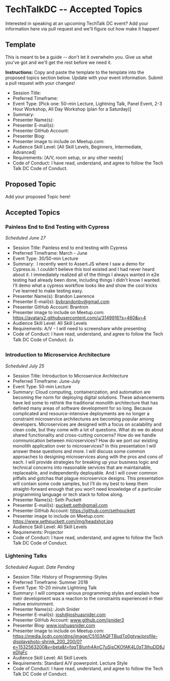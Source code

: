 # TechTalkDC -- Accepted Topics
Interested in speaking at an upcoming TechTalk DC event? Add your information here via pull request and we'll figure out how make it happen!

## Template
This is meant to be a guide -- don't let it overwhelm you. Give us what you've got and we'll get the rest before we need it.

**Instructions:** Copy and paste the template to the template into the proposed topics section below. Update with your event information. Submit a pull request with your changes!

* Session Title:
* Preferred Timeframe:
* Event Type: [Pick one: 50-min Lecture, Lightning Talk, Panel Event, 2-3 Hour Workshop, All Day Workshop (plan for a Saturday)]
* Summary:
* Presenter Name(s):
* Presenter E-mail(s):
* Presenter GitHub Account:
* Presenter Blog:
* Presenter image to include on Meetup.com:
* Audience Skill Level: [All Skill Levels, Beginners, Intermediate, Advanced]
* Requirements: [A/V, room setup, or any other needs]
* Code of Conduct: I have read, understand, and agree to follow the Tech Talk DC Code of Conduct.

## Proposed Topic

Add your proposed Topic here!

## Accepted Topics

### Painless End to End Testing with Cypress
*Scheduled June 27*

* Session Title: Painless end to end testing with Cypress
* Preferred Timeframe: March - June
* Event Type: 30/50-min Lecture
* Summary:   I recently went to Assert.JS where I saw a demo for Cypress.io. I couldn’t believe this tool existed and I had never heard about it. I immediately realized all of the things I always wanted in e2e testing had already been done, including things I didn’t know I wanted. I’ll demo what a cypress workflow looks like and show the cool tricks I’ve learned to make testing easy.
* Presenter Name(s): Brandon Lawrence
* Presenter E-mail(s): bvbrandonbv@gmail.com
* Presenter GitHub Account: Brantron
* Presenter image to include on Meetup.com: https://avatars2.githubusercontent.com/u/3149916?s=460&v=4
* Audience Skill Level: All Skill Levels
* Requirements: A/V -  I will need to screenshare while presenting
* Code of Conduct: I have read, understand, and agree to follow the Tech Talk DC Code of Conduct. 👍

### Introduction to Microservice Architecture
*Scheduled July 25*

* Session Title: Introduction to Microservice Architecture
* Preferred Timeframe: June-July
* Event Type: 50-min Lecture
* Summary: Cloud computing, containerization, and automation are becoming the norm for deploying digital solutions. These advancements have led some to rethink the traditional monolith architecture that has defined many areas of software development for so long. Because complicated and resource-intensive deployments are no longer a constraint microservice architectures are becoming popular among developers. Microservices are designed with a focus on scalability and clean code, but they come with a lot of questions. What do we do about shared functionality and cross-cutting concerns? How do we handle communication between microservices? How do we port our existing monolith application over to microservices? In this presentation I will answer these questions and more. I will discuss some common approaches to designing microservices along with the pros and cons of each. I will provide strategies for breaking up your business logic and technical concerns into reasonable services that are maintainable, replaceable, and independently deployable. And I will cover common pitfalls and gotchas that plague microservice designs. This presentation will contain some code samples, but I’ll do my best to keep them straight-forward enough that you won’t need knowledge of a particular programming language or tech stack to follow along.
* Presenter Name(s): Seth Puckett
* Presenter E-mail(s): puckett.seth@gmail.com
* Presenter GitHub Account: https://github.com/sethpuckett
* Presenter image to include on Meetup.com: https://www.sethpuckett.com/img/headshot.jpg
* Audience Skill Level: All Skill Levels
* Requirements: Projector
* Code of Conduct: I have read, understand, and agree to follow the Tech Talk DC Code of Conduct.

### Lightening Talks
*Scheduled August. Date Pending*

* Session Title: History of Programming-Styles
* Preferred Timeframe: Summer 2018
* Event Type: 10-20 minute Lightning Talk
* Summary: I will compare various programming styles and explain how their development was a reaction to the constraints
            experienced in their native environment.
* Presenter Name(s): Josh Snider
* Presenter E-mail(s): josh@joshuasnider.com
* Presenter GitHub Account: www.github.com/jsnider3
* Presenter Blog: www.joshuasnider.com
* Presenter image to include on Meetup.com: https://media.licdn.com/dms/image/C5103AQFTBudTo0gtyw/profile-displayphoto-shrink_200_200/0?e=1532563200&v=beta&t=fqqT8Iunh4AnC7uSjsCKOfAK4L0sT3lhuDD8JeDlgFc
* Audience Skill Level: All Skill Levels
* Requirements: Standard A/V powerpoint. Lecture Style
* Code of Conduct: I have read, understand, and agree to follow the Tech Talk DC Code of Conduct.


